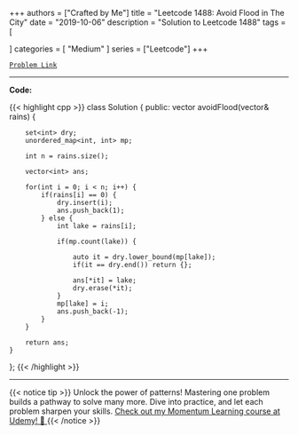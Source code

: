 
+++
authors = ["Crafted by Me"]
title = "Leetcode 1488: Avoid Flood in The City"
date = "2019-10-06"
description = "Solution to Leetcode 1488"
tags = [
    
]
categories = [
    "Medium"
]
series = ["Leetcode"]
+++



[`Problem Link`](https://leetcode.com/problems/avoid-flood-in-the-city/description/)

---

**Code:**

{{< highlight cpp >}}
class Solution {
public:
    vector<int> avoidFlood(vector<int>& rains) {
        
        set<int> dry;
        unordered_map<int, int> mp;
        
        int n = rains.size();
        
        vector<int> ans;
        
        for(int i = 0; i < n; i++) {
            if(rains[i] == 0) {
                dry.insert(i);
                ans.push_back(1);
            } else {
                int lake = rains[i];
                
                if(mp.count(lake)) {
                    
                    auto it = dry.lower_bound(mp[lake]);
                    if(it == dry.end()) return {};
                    
                    ans[*it] = lake;
                    dry.erase(*it);
                }
                mp[lake] = i;
                ans.push_back(-1);
            }
        }

        return ans;
    }
};
{{< /highlight >}}


---


{{< notice tip >}}
Unlock the power of patterns! Mastering one problem builds a pathway to solve many more. Dive into practice, and let each problem sharpen your skills. [Check out my Momentum Learning course at Udemy! 🚀 ](https://www.udemy.com/course/algorithms-and-data-structures-in-cpp/)
{{< /notice >}}

